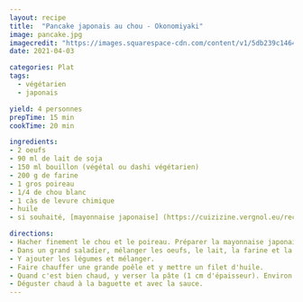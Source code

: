 ```yaml
---
layout: recipe
title:  "Pancake japonais au chou - Okonomiyaki"
image: pancake.jpg
imagecredit: "https://images.squarespace-cdn.com/content/v1/5db239c14644543229502b74/1605143366037-UGQ1PE79HQWK9KY7MR1C/ke17ZwdGBToddI8pDm48kLkXF2pIyv_F2eUT9F60jBl7gQa3H78H3Y0txjaiv_0fDoOvxcdMmMKkDsyUqMSsMWxHk725yiiHCCLfrh8O1z4YTzHvnKhyp6Da-NYroOW3ZGjoBKy3azqku80C789l0iyqMbMesKd95J-X4EagrgU9L3Sa3U8cogeb0tjXbfawd0urKshkc5MgdBeJmALQKw/Vegetarian+Okonomiyaki?format=2500w"
date: 2021-04-03

categories: Plat
tags:
  - végétarien
  - japonais

yield: 4 personnes
prepTime: 15 min
cookTime: 20 min

ingredients:
- 2 oeufs
- 90 ml de lait de soja
- 150 ml bouillon (végétal ou dashi végétarien)
- 200 g de farine
- 1 gros poireau
- 1/4 de chou blanc
- 1 càs de levure chimique
- huile
- si souhaité, [mayonnaise japonaise] (https://cuizizine.vergnol.eu/recipes/mayo-japonaise/)

directions:
- Hacher finement le chou et le poireau. Préparer la mayonnaise japonaise si souhaité.
- Dans un grand saladier, mélanger les oeufs, le lait, la farine et la sauce soja.
- Y ajouter les légumes et mélanger.
- Faire chauffer une grande poêle et y mettre un filet d'huile.
- Quand c'est bien chaud, y verser la pâte (1 cm d'épaisseur). Environ 3-5min de cuisson de chaque côté. Soit on fait des petits pancakes individuels, soit des gros pancakes à partager !
- Déguster chaud à la baguette et avec la sauce.
---
```


